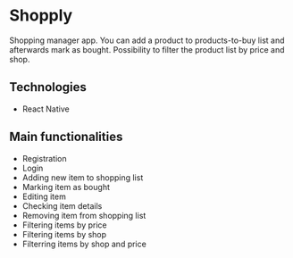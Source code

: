 # Shopply
Shopping manager app. You can add a product to products-to-buy list and afterwards mark as bought. Possibility to filter the product list by price and shop.

## Technologies
* React Native

## Main functionalities
* Registration
* Login
* Adding new item to shopping list
* Marking item as bought
* Editing item
* Checking item details
* Removing item from shopping list
* Filtering items by price
* Filtering items by shop
* Filterring items by shop and price
